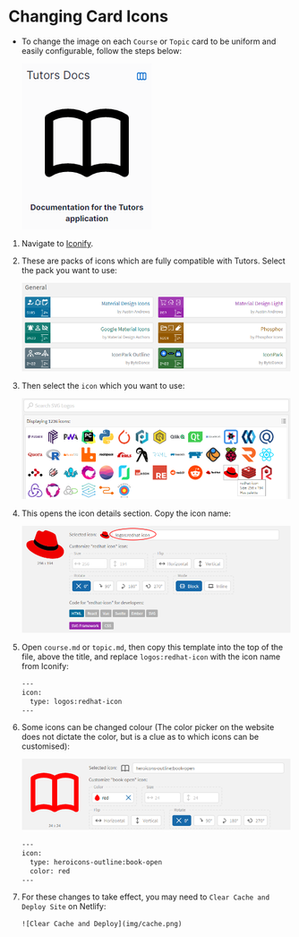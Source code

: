 # Changing Card Icons

- To change the image on each `Course` or `Topic` card to be uniform and easily configurable, follow the steps below:

    ![Card Image](img/bookcard.png)

1. Navigate to [Iconify](https://icon-sets.iconify.design/).

2. These are packs of icons which are fully compatible with Tutors. Select the pack you want to use:

    ![Icon Packs](img/packs.png)

3. Then select the `icon` which you want to use:

    ![Logo Icons](img/rhicon.png)

4. This opens the icon details section. Copy the icon name:

    ![Red Hat Icon](img/rhdeets.png)

5. Open `course.md` or `topic.md`, then copy this template into the top of the file, above the title, and replace `logos:redhat-icon` with the icon name from Iconify:
    ~~~
    ---
    icon:
      type: logos:redhat-icon
    ---
    ~~~

6. Some icons can be changed colour (The color picker on the website does not dictate the color, but is a clue as to which icons can be customised):

    ![Coloured Icon](img/color.png)

    ~~~
    ---
    icon:
      type: heroicons-outline:book-open
      color: red
    ---   
    ~~~ 

7. For these changes to take effect, you may need to `Clear Cache and Deploy Site` on Netlify:

       ![Clear Cache and Deploy](img/cache.png) 